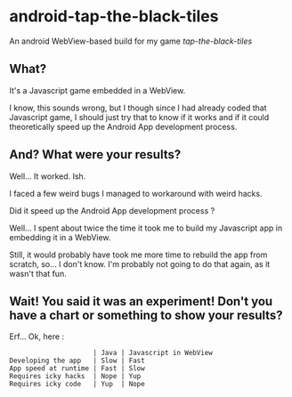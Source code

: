 # android-tap-the-black-tiles

An android WebView-based build for my game *tap-the-black-tiles*

## What?

It's a Javascript game embedded in a WebView.

I know, this sounds wrong, but I though since I had already coded that Javascript game, I should just try that to know if it works and if it could theoretically speed up the Android App development process.

## And? What were your results?

Well... It worked. Ish.

I faced a few weird bugs I managed to workaround with weird hacks.

Did it speed up the Android App development process ?

Well... I spent about twice the time it took me to build my Javascript app in embedding it in a WebView.

Still, it would probably have took me more time to rebuild the app from scratch, so... I don't know. I'm probably not going to do that again, as it wasn't that fun.

## Wait! You said it was an experiment! Don't you have a chart or something to show your results?

Erf... Ok, here :

```
                     | Java | Javascript in WebView
Developing the app   | Slow | Fast
App speed at runtime | Fast | Slow
Requires icky hacks  | Nope | Yup
Requires icky code   | Yup  | Nope
```

